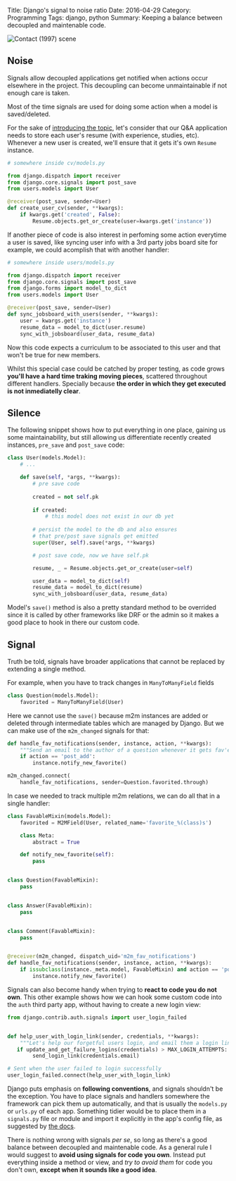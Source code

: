 Title: Django's signal to noise ratio
Date: 2016-04-29
Category: Programming
Tags: django, python
Summary: Keeping a balance between decoupled and maintenable code.

![Contact (1997) scene](/images/signal-to-noise-ratio.png "Contact (1997)")

## Noise

Signals allow decoupled applications get notified when actions occur elsewhere
in the project. This decoupling can become unmaintainable if not enough care
is taken.

Most of the time signals are used for doing some action when a model is
saved/deleted.

For the sake of [introducing the topic][2], let's consider that our Q&A
application needs to store each user's resume (with experience, studies, etc).
Whenever a new user is created, we'll ensure that it gets it's own `Resume`
instance.

```python
# somewhere inside cv/models.py

from django.dispatch import receiver
from django.core.signals import post_save
from users.models import User

@receiver(post_save, sender=User)
def create_user_cv(sender, **kwargs):
    if kwargs.get('created', False):
        Resume.objects.get_or_create(user=kwargs.get('instance'))
```

If another piece of code is also interest in perfoming some action everytime a
user is saved, like syncing user info with a 3rd party jobs board site for
example, we could acomplish that with another handler:

```python
# somewhere inside users/models.py

from django.dispatch import receiver
from django.core.signals import post_save
from django.forms import model_to_dict
from users.models import User

@receiver(post_save, sender=User)
def sync_jobsboard_with_users(sender, **kwargs):
    user = kwargs.get('instance')
    resume_data = model_to_dict(user.resume)
    sync_with_jobsboard(user_data, resume_data)
```

Now this code expects a curriculum to be associated to this user and that won't
be true for new members.

Whilst this special case could be catched by proper testing, as code grows
**you'll have a hard time traking moving pieces**, scattered throughout
different handlers. Specially because **the order in which they get executed is
not inmediatelly clear**.


## Silence

The following snippet shows how to put everything in one place, gaining us some
maintainability, but still allowing us differentiate recently created instances,
`pre_save` and `post_save` code:

```python
class User(models.Model):
    # ...

    def save(self, *args, **kwargs):
        # pre save code
        
        created = not self.pk
        
        if created:
            # this model does not exist in our db yet
 
        # persist the model to the db and also ensures
        # that pre/post save signals get emitted
        super(User, self).save(*args, **kwargs)

        # post save code, now we have self.pk

        resume, _ = Resume.objects.get_or_create(user=self)

        user_data = model_to_dict(self)
        resume_data = model_to_dict(resume)
        sync_with_jobsboard(user_data, resume_data)
```

Model's `save()` method is also a pretty standard method to be overrided since
it is called by other frameworks like DRF or the admin so it makes a good place
to hook in there our custom code.


## Signal

Truth be told, signals have broader applications that cannot be replaced by
extending a single method.

For example, when you have to track changes in `ManyToManyField` fields

```python
class Question(models.Model):
    favorited = ManyToManyField(User)
```
Here we cannot use the `save()` because m2m instances are added or deleted
through intermediate tables which are managed by Django. But we can make use of
the `m2m_changed` signals for that: 

```python
def handle_fav_notifications(sender, instance, action, **kwargs):
    """Send an email to the author of a question whenever it gets fav'ed"""
    if action == 'post_add':
        instance.notify_new_favorite()

m2m_changed.connect(
    handle_fav_notifications, sender=Question.favorited.through)
```

In case we needed to track multiple m2m relations, we can do all that in a
single handler:

```python
class FavableMixin(models.Model):
    favorited = M2MField(User, related_name='favorite_%(class)s')

    class Meta:
        abstract = True

    def notify_new_favorite(self):
        pass


class Question(FavableMixin):
    pass


class Answer(FavableMixin):
    pass


class Comment(FavableMixin):
    pass


@receiver(m2m_changed, dispatch_uid='m2m_fav_notifications')
def handle_fav_notifications(sender, instance, action, **kwargs):
    if issubclass(instance._meta.model, FavableMixin) and action == 'post_add':
        instance.notify_new_favorite()
```

Signals can also become handy when trying to **react to code you do not own**.
This other example shows how we can hook some custom code into the `auth` third
party app, without having to create a new login view:

```python
from django.contrib.auth.signals import user_login_failed


def help_user_with_login_link(sender, credentials, **kwargs):
    """Let's help our forgetful users login, and email them a login link."""
   if update_and_get_failure_logins(credentials) > MAX_LOGIN_ATTEMPTS:
        send_login_link(credentials.email)

# Sent when the user failed to login successfully
user_login_failed.connect(help_user_with_login_link)
```

Django puts emphasis on **following conventions**, and signals shouldn't be the
exception. You have to place signals and handlers somewhere the framework can
pick them up automatically, and that is usually the `models.py` or `urls.py` of
each app. Something tidier would be to place them in a `signals.py` file or
module and import it explicitly in the app's config file, as suggested by
[the docs][1].

There is nothing wrong with signals *per se*, so long as there's a good balance
between decoupled and maintenable code. As a general rule I would suggest to
**avoid using signals for code you own**. Instead put everything inside a method
or view, and *try to avoid them* for code you don't own, **except when it sounds
like a good idea**.


[1]: https://docs.djangoproject.com/en/1.9/topics/signals/ "Django documentation"
[2]: https://twitter.com/hernantz/status/623293934857535488
